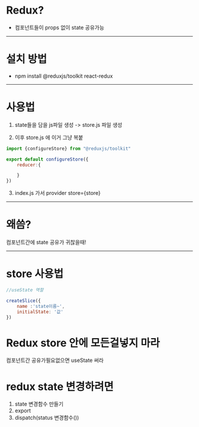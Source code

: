 # Redux?

- 컴포넌트들이 props 없이 state 공유가능


-----------------------------
# 설치 방법

- npm install @reduxjs/toolkit react-redux


------------------------
# 사용법

1. state들을 담을 js파일 생성
-> store.js 파일 생성

2. 이후 
 store.js  에 이거 그냥 복붙
``` javascript
import {configureStore} from "@reduxjs/toolkit"

export default configureStore({
    reducer:{

    }
})
```

3. index.js 가서 provider store={store}


---------------------
# 왜씀?

컴포넌트간에 state 공유가 귀찮을때!

-----------------------

# store 사용법

``` javascript
//useState 역할

createSlice({
    name :'state이름~',
    initialState: '값'
})
```


# Redux store 안에 모든걸넣지 마라

컴포넌트간 공유가필요없으면 useState 써라


# redux state 변경하려면

1. state 변경함수 만들기
2. export
3. dispatch(status 변경함수())

